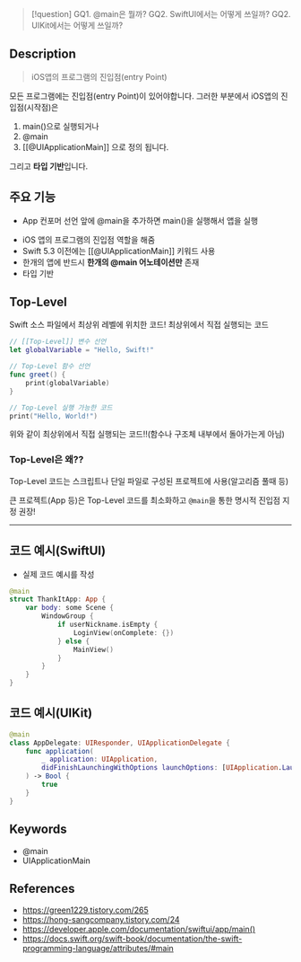 >[!question]
>GQ1. @main은 뭘까?
>GQ2. SwiftUI에서는 어떻게 쓰일까?
>GQ2. UIKit에서는 어떻게 쓰일까?

## Description
> iOS앱의 프로그램의 진입점(entry Point)

모든 프로그램에는 진입점(entry Point)이 있어야합니다.
그러한 부분에서 iOS앱의 진입점(시작점)은 
1. main()으로 실행되거나
2. @main 
3. [[@UIApplicationMain]]
으로 정의 됩니다.

그리고 **타입 기반**입니다.

## 주요 기능
- App 컨포머 선언 앞에 @main을 추가하면 main()을 실행해서 앱을 실행
+ iOS 앱의 프로그램의 진입점 역할을 해줌
+ Swift 5.3 이전에는 [[@UIApplicationMain]] 키워드 사용
+ 한개의 앱에 반드시 **한개의 @main 어노테이션만** 존재
+ 타입 기반


## Top-Level
Swift 소스 파일에서 최상위 레벨에 위치한 코드!
최상위에서 직접 실행되는 코드

```swift
// [[Top-Level]] 변수 선언
let globalVariable = "Hello, Swift!"

// Top-Level 함수 선언
func greet() {
    print(globalVariable)
}

// Top-Level 실행 가능한 코드
print("Hello, World!")
```
위와 같이 최상위에서 직접 실행되는 코드!!(함수나  구조체 내부에서 돌아가는게 아님)



### Top-Level은 왜??
Top-Level 코드는 스크립트나 단일 파일로 구성된 프로젝트에 사용(알고리즘 풀때 등)

큰 프로젝트(App 등)은 Top-Level 코드를 최소화하고 `@main`을 통한 명시적 진입점 지정 권장!

---

## 코드 예시(SwiftUI)
+ 실제 코드 예시를 작성
```swift
@main
struct ThankItApp: App {
    var body: some Scene {
        WindowGroup {
            if userNickname.isEmpty {
                LoginView(onComplete: {})
            } else {
                MainView()
            }
        }
    }
}
```

## 코드 예시(UIKit)
```swift
@main
class AppDelegate: UIResponder, UIApplicationDelegate {
    func application(
        _ application: UIApplication,
        didFinishLaunchingWithOptions launchOptions: [UIApplication.LaunchOptionsKey: Any]?
    ) -> Bool {
        true
    }
}
```


## Keywords
+ @main
+ UIApplicationMain

## References
- https://green1229.tistory.com/265
- https://hong-sangcompany.tistory.com/24
- https://developer.apple.com/documentation/swiftui/app/main()
- https://docs.swift.org/swift-book/documentation/the-swift-programming-language/attributes/#main




